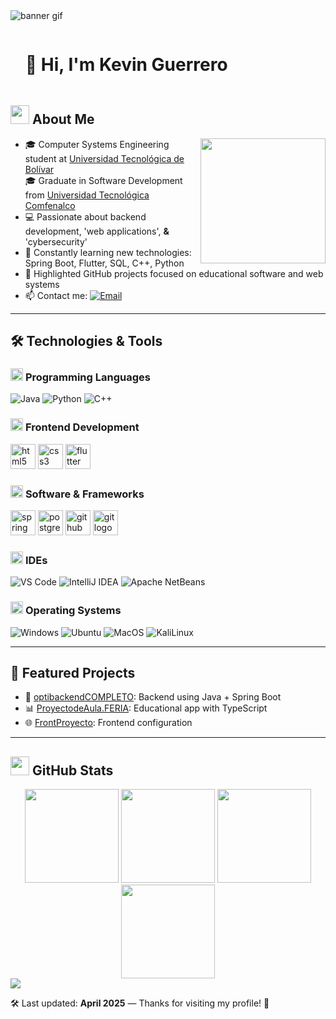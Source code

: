 <!-- Animated Banner -->
<img src="https://user-images.githubusercontent.com/73097560/115834477-dbab4500-a447-11eb-908a-139a6edaec5c.gif" alt="banner gif"/>

<!-- Presentation -->
<div id="user-content-toc">
  <ul align="left">
    <summary><h1 style="display: inline-block; animation: slidein 1s ease-in;">👋 Hi, I'm Kevin Guerrero</h1></summary>
  </ul>
</div>

## <picture><img src="https://github.com/7oSkaaa/7oSkaaa/blob/main/Images/about_me.gif?raw=true" width="30px"></picture> About Me

<picture>
  <img align="right" src="https://media.giphy.com/media/du3J3cXyzhj75IOgvA/giphy.gif" width="200px">
</picture>

- 🎓 Computer Systems Engineering student at [Universidad Tecnológica de Bolívar](https://www.utb.edu.co)  
  🎓 Graduate in Software Development from [Universidad Tecnológica Comfenalco](https://tecnologicocomfenalco.edu.co/)
- 💻 Passionate about backend development, 'web applications', **&** 'cybersecurity'
- 🧠 Constantly learning new technologies: Spring Boot, Flutter, SQL, C++, Python
- 🚀 Highlighted GitHub projects focused on educational software and web systems
- 📫 Contact me: [![Email](https://img.shields.io/badge/Email-KevinGuerrero-orange?style=flat-square&logo=gmail)](mailto:kevinjoseguerrero44@gmail.com)

---

## 🛠️ Technologies & Tools

### <picture> <img src="https://github.com/7oSkaaa/7oSkaaa/blob/main/Images/Programming_Languages.gif?raw=true" width="20px"> </picture> Programming Languages

![Java](https://skillicons.dev/icons?i=java)
![Python](https://skillicons.dev/icons?i=python)
![C++](https://skillicons.dev/icons?i=cpp)

### <picture> <img src="https://github.com/7oSkaaa/7oSkaaa/blob/main/Images/Front_End.gif?raw=true" width="20px"> </picture> Frontend Development

<div align="left">
  <img src="https://cdn.jsdelivr.net/gh/devicons/devicon/icons/html5/html5-original.svg" height="40" alt="html5 logo" />
  <img src="https://cdn.jsdelivr.net/gh/devicons/devicon/icons/css3/css3-original.svg" height="40" alt="css3 logo" />
  <img src="https://cdn.jsdelivr.net/gh/devicons/devicon/icons/flutter/flutter-original.svg" height="40" alt="flutter logo" />
</div>

### <picture> <img src="https://github.com/7oSkaaa/7oSkaaa/blob/main/Images/Software_Tools.gif?raw=true" width="20px"> </picture> Software & Frameworks

<div align="left">
  <img src="https://cdn.jsdelivr.net/gh/devicons/devicon/icons/spring/spring-original.svg" height="40" alt="spring logo" />
  <img src="https://cdn.jsdelivr.net/gh/devicons/devicon/icons/postgresql/postgresql-original.svg" height="40" alt="postgresql logo" />
  <img src="https://cdn.jsdelivr.net/gh/devicons/devicon/icons/github/github-original.svg" height="40" alt="github logo" />
  <img src="https://cdn.jsdelivr.net/gh/devicons/devicon/icons/git/git-original.svg" height="40" alt="git logo" />
</div>

### <picture> <img src="https://github.com/7oSkaaa/7oSkaaa/blob/main/Images/IDEs.gif?raw=true" width="20px"> </picture> IDEs

![VS Code](https://img.shields.io/badge/VSCode-007ACC?style=flat-square&logo=visual-studio-code&logoColor=white)
![IntelliJ IDEA](https://img.shields.io/badge/IntelliJ-000000?style=flat-square&logo=intellij-idea&logoColor=white)
![Apache NetBeans](https://img.shields.io/badge/Apache%20NetBeans-1B6AC6?style=flat-square&logo=apachenetbeanside&logoColor=white)

### <picture> <img src="https://github.com/7oSkaaa/7oSkaaa/blob/main/Images/OS.gif?raw=true" width="20px"> </picture> Operating Systems

![Windows](https://img.shields.io/badge/Windows-0078D6?style=flat-square&logo=windows&logoColor=white)
![Ubuntu](https://img.shields.io/badge/Ubuntu-E95420?style=flat-square&logo=ubuntu&logoColor=white)
![MacOS](https://img.shields.io/badge/MacOS-000000?style=flat-square&logo=macOS&logoColor=white)
![KaliLinux](https://img.shields.io/badge/Kali-557C94?style=flat-square&logo=KaliLinux&logoColor=white)

---

## 🚀 Featured Projects

- 🔧 [optibackendCOMPLETO](https://github.com/HKevinGuerrero/optibackendCOMPLETO): Backend using Java + Spring Boot  
- 📊 [ProyectodeAula.FERIA](https://github.com/HKevinGuerrero/ProyectodeAula.FERIA): Educational app with TypeScript  
- 🌐 [FrontProyecto](https://github.com/HKevinGuerrero/FrontProyecto): Frontend configuration

---

## <picture> <img src="https://github.com/7oSkaaa/7oSkaaa/blob/main/Images/Statistics.gif?raw=true" width="30px"> </picture> GitHub Stats

<div align="center">
  <img src="https://github-readme-stats.vercel.app/api?username=HKevinGuerrero&hide_title=false&hide_rank=false&show_icons=true&include_all_commits=true&count_private=true&disable_animations=false&theme=dracula&locale=en&hide_border=false&order=1" height="150" />
  <img src="https://github-readme-stats.vercel.app/api/top-langs?username=HKevinGuerrero&layout=compact&langs_count=6&theme=dracula&hide_border=false&order=2" height="150" />
  <img src="https://streak-stats.demolab.com?user=HKevinGuerrero&theme=dracula&hide_border=false&border_radius=5" height="150" />
  <img src="https://github-profile-trophy.vercel.app/?username=HKevinGuerrero&theme=dracula&column=4&margin-w=10&margin-h=15" height="150" />
</div>

<!-- Bottom separator -->
<img src="https://user-images.githubusercontent.com/73097560/115834477-dbab4500-a447-11eb-908a-139a6edaec5c.gif">

🛠 Last updated: **April 2025** — Thanks for visiting my profile! 🚀

